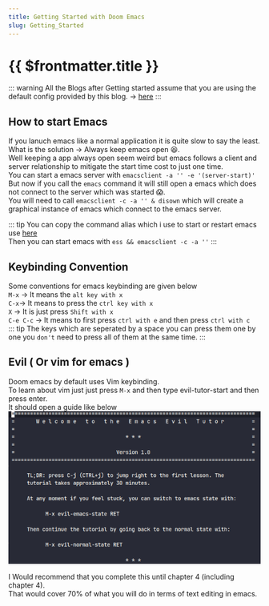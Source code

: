 ```yaml
---
title: Getting Started with Doom Emacs
slug: Getting_Started
---
```


# {{ $frontmatter.title }}
::: warning
All the Blogs after Getting started assume that you are using the default config provided by this blog. -> [here](Installation/example.zip)
:::

## How to start Emacs
If you lanuch emacs like a normal application it is quite slow to say the least.  
What is the solution -> Always keep emacs open :laughing:.  
Well keeping a app always open seem weird but emacs follows a client and server relationship to mitigate the start time cost to just one time.  
You can start a emacs server with `emacsclient -a '' -e '(server-start)'`  
But now if you call the `emacs` command it will still open a emacs which does not connect to the server which was started 😱.  
You will need to call `emacsclient -c -a '' & disown` which will create a graphical instance of emacs which connect to the emacs server.  

::: tip
You can copy the command alias which i use to start or restart emacs use [here](./Installation#personal-way)  
Then you can start emacs with `ess && emacsclient -c -a ''`
:::

## Keybinding Convention
Some conventions for emacs keybinding are given below  
`M-x` -> It means the `alt key with x`  
`C-x`-> It means to press the `ctrl key with x`  
`X` -> It is just press `Shift with x`  
`C-e C-c` -> It means to first press `ctrl with e` and then press `ctrl with c`  
::: tip
The keys which are seperated by a space you can press them one by one you `don't` need to press all of them at the same time.
:::

## Evil ( Or vim for emacs )
Doom emacs by default uses Vim keybinding.  
To learn about vim just just press `M-x` and then type evil-tutor-start and then press enter.  
It should open a guide like below
![Evil Tutor](GettingStarted/evil-tutor.png)

I Would recommend that you complete this until chapter 4 (including chapter 4).  
That would cover 70% of what you will do in terms of text editing in emacs.  

